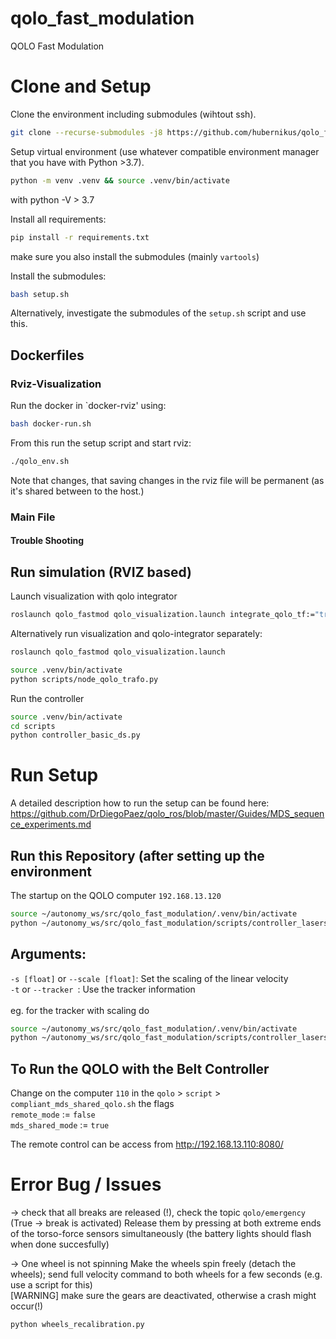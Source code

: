 # qolo_fast_modulation
QOLO Fast Modulation


# Clone and Setup
Clone the environment including submodules (wihtout ssh).
``` bash
git clone --recurse-submodules -j8 https://github.com/hubernikus/qolo_fast_modulation
```

Setup virtual environment (use whatever compatible environment manager that you have with Python >3.7).

``` bash
python -m venv .venv && source .venv/bin/activate
```
with python -V > 3.7

Install all requirements:
``` bash
pip install -r requirements.txt
```
make sure you also install the submodules (mainly `vartools`)

Install the submodules:
``` bash
bash setup.sh
```
Alternatively, investigate the submodules of the `setup.sh` script and use this.

<!-- cd scripts/fast_obstacle_avoidance && python setup.py develop && ../.. -->


## Dockerfiles


### Rviz-Visualization
Run the docker in `docker-rviz' using:
``` bash
bash docker-run.sh
```
From this run the setup script and start rviz:
``` bash
./qolo_env.sh
```
Note that changes, that saving changes in the rviz file will be permanent (as it's shared between to the host.)


### Main File


#### Trouble Shooting



## Run simulation (RVIZ based)
Launch visualization with qolo integrator
``` bash
roslaunch qolo_fastmod qolo_visualization.launch integrate_qolo_tf:="true"
```

Alternatively run  visualization and qolo-integrator separately:
``` bash
roslaunch qolo_fastmod qolo_visualization.launch
```

``` bash
source .venv/bin/activate
python scripts/node_qolo_trafo.py
```

Run the controller
``` bash
source .venv/bin/activate
cd scripts
python controller_basic_ds.py 
```


# Run Setup
A detailed description how to run the setup can be found here:
https://github.com/DrDiegoPaez/qolo_ros/blob/master/Guides/MDS_sequence_experiments.md


## Run this Repository (after setting up the environment
The startup on the QOLO computer `192.168.13.120`
``` bash
source ~/autonomy_ws/src/qolo_fast_modulation/.venv/bin/activate
python ~/autonomy_ws/src/qolo_fast_modulation/scripts/controller_laserscan.py
```

## Arguments:
`-s [float]` or `--scale [float]`: Set the scaling of the linear velocity  
`-t` or `--tracker `: Use the tracker information  
</br>
eg. for the tracker with scaling do
``` bash
source ~/autonomy_ws/src/qolo_fast_modulation/.venv/bin/activate
python ~/autonomy_ws/src/qolo_fast_modulation/scripts/controller_laserscan.py -s 1.5 -t
```

## To Run the QOLO with the Belt Controller
Change on the computer `110` in the `qolo` > `script` > `compliant_mds_shared_qolo.sh` the flags  
`remote_mode` := `false`  
`mds_shared_mode` :=  `true`  

The remote control can be access from http://192.168.13.110:8080/

# Error Bug / Issues
-> check that all breaks are released (!), check the topic `qolo/emergency` (True -> break is activated)
Release them by pressing at both extreme ends of the torso-force sensors simultaneously (the battery lights should flash when done succesfully)


-> One wheel is not spinning
 Make the wheels spin freely (detach the wheels); send full velocity command to both wheels for a few seconds (e.g. use a script for this)  
[WARNING] make sure the gears are deactivated, otherwise a crash might occur(!)  
``` bash
python wheels_recalibration.py
```

